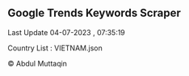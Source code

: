 

## Google Trends Keywords Scraper 
 
Last Update 04-07-2023 , 07:35:19

Country List :
VIETNAM.json



© Abdul Muttaqin 
